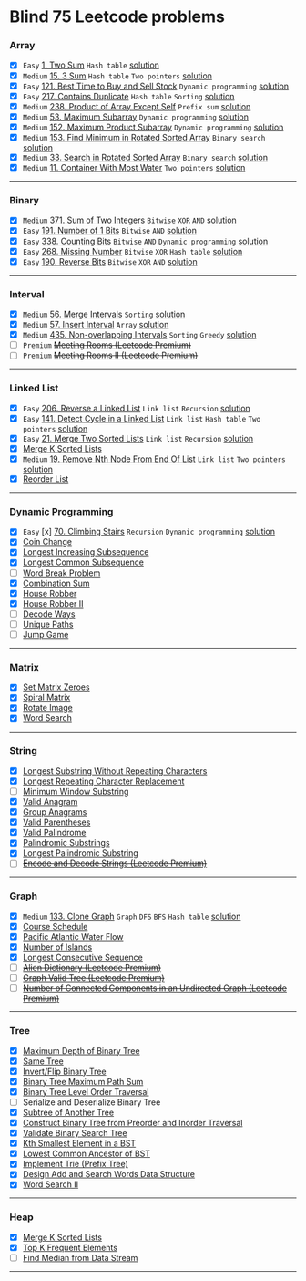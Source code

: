 # Blind 75 Leetcode problems
### Array
- [x] ` Easy ` [1. Two Sum](https://leetcode.com/problems/two-sum/) `Hash table` [solution](./array/1.Two%20Sum.cpp)
- [x] `Medium` [15. 3 Sum](https://leetcode.com/problems/3sum/) `Hash table` `Two pointers` [solution](./array/15.3Sum.cpp)
- [x] ` Easy ` [121. Best Time to Buy and Sell Stock](https://leetcode.com/problems/best-time-to-buy-and-sell-stock/) `Dynamic programming` [solution](./array/121.Best%20Time%20to%20Buy%20and%20Sell%20Stock.cpp) 
- [x] ` Easy ` [217. Contains Duplicate](https://leetcode.com/problems/contains-duplicate/) `Hash table` `Sorting` [solution](./array/217.Contains%20Duplicate.cpp)
- [x] `Medium` [238. Product of Array Except Self](https://leetcode.com/problems/product-of-array-except-self/) `Prefix sum` [solution](./array/238.Product%20of%20Array%20Except%20Self.cpp)
- [x] `Medium` [53. Maximum Subarray](https://leetcode.com/problems/maximum-subarray/) `Dynamic programming`  [solution](./array/53.Maximum%20Subarray.cpp)
- [x] `Medium` [152. Maximum Product Subarray](https://leetcode.com/problems/maximum-product-subarray/) `Dynamic programming` [solution](./array/152.Maximum%20Product%20Subarray.cpp)
- [x] `Medium` [153. Find Minimum in Rotated Sorted Array](https://leetcode.com/problems/find-minimum-in-rotated-sorted-array/) `Binary search` [solution](./array/153.Find%20Minimum%20in%20Rotated%20Sorted%20Array.cpp)
- [x] `Medium` [33. Search in Rotated Sorted Array](https://leetcode.com/problems/search-in-rotated-sorted-array/) `Binary search` [solution](./array/33.Search%20in%20Rotated%20Sorted%20Array.cpp)
- [x] `Medium` [11. Container With Most Water](https://leetcode.com/problems/container-with-most-water/) `Two pointers` [solution](./array/11.Container%20With%20Most%20Water.cpp)
****

### Binary
- [x] `Medium` [371. Sum of Two Integers](https://leetcode.com/problems/sum-of-two-integers/) `Bitwise` `XOR` `AND` [solution](./binary/371.Sum%20of%20Two%20Integers.cpp)
- [x] ` Easy ` [191. Number of 1 Bits](https://leetcode.com/problems/number-of-1-bits/) `Bitwise` `AND` [solution](./binary/191.Number%20of%201%20Bits.cpp)
- [x] ` Easy ` [338. Counting Bits](https://leetcode.com/problems/counting-bits/) `Bitwise` `AND` `Dynamic programming` [solution](./binary/338.Counting%20Bits.cpp) 
- [x] ` Easy ` [268. Missing Number](https://leetcode.com/problems/missing-number/) `Bitwise` `XOR` `Hash table` [solution](./binary/268.Missing%20Number.cpp)
- [x] ` Easy ` [190. Reverse Bits](https://leetcode.com/problems/reverse-bits/) `Bitwise` `XOR` `AND` [solution](./binary/190.Reverse%20Bits.cpp)
****

### Interval
- [x] `Medium` [56. Merge Intervals](https://leetcode.com/problems/merge-intervals/) `Sorting` [solution](./interval/56.Merge%20Intervals.cpp)
- [x] `Medium` [57. Insert Interval](https://leetcode.com/problems/insert-interval/) `Array` [solution](./interval/57.Insert%20Interval.cpp)
- [x] `Medium` [435. Non-overlapping Intervals](https://leetcode.com/problems/non-overlapping-intervals/) `Sorting` `Greedy` [solution](./interval/435.Non-overlapping%20Intervals.cpp)
- [ ] `Premium` ~~[Meeting Rooms (Leetcode Premium)](https://leetcode.com/problems/meeting-rooms/)~~
- [ ] `Premium` ~~[Meeting Rooms II (Leetcode Premium)](https://leetcode.com/problems/meeting-rooms-ii/)~~
****

### Linked List
- [x] ` Easy ` [206. Reverse a Linked List](https://leetcode.com/problems/reverse-linked-list/) `Link list` `Recursion` [solution](./linked%20list/206.Reverse%20Linked%20List.cpp)
- [x] ` Easy ` [141. Detect Cycle in a Linked List](https://leetcode.com/problems/linked-list-cycle/) `Link list` `Hash table` `Two pointers` [solution](./linked%20list/141.Linked%20List%20Cycle.cpp)
- [x] ` Easy ` [21. Merge Two Sorted Lists](https://leetcode.com/problems/merge-two-sorted-lists/) `Link list` `Recursion` [solution](./linked%20list/21.Merge%20Two%20Sorted%20Lists.cpp)
- [x] [Merge K Sorted Lists](https://leetcode.com/problems/merge-k-sorted-lists/)
- [x] `Medium` [19. Remove Nth Node From End Of List](https://leetcode.com/problems/remove-nth-node-from-end-of-list/) `Link list` `Two pointers` [solution](./linked%20list/19.Remove%20Nth%20Node%20From%20End%20of%20List.cpp)
- [x] [Reorder List](https://leetcode.com/problems/reorder-list/)
****

### Dynamic Programming
- [x] ` Easy ` [x] [70. Climbing Stairs](https://leetcode.com/problems/climbing-stairs/) `Recursion` `Dynanic programming` [solution](./dynamic%20programming/70.Climbing%20Stairs.cpp)
- [x] [Coin Change](https://leetcode.com/problems/coin-change/)
- [x] [Longest Increasing Subsequence](https://leetcode.com/problems/longest-increasing-subsequence/)
- [x] [Longest Common Subsequence](https://leetcode.com/problems/longest-common-subsequence/)
- [ ] [Word Break Problem](https://leetcode.com/problems/word-break/)
- [x] [Combination Sum](https://leetcode.com/problems/combination-sum-iv/)
- [x] [House Robber](https://leetcode.com/problems/house-robber/)
- [x] [House Robber II](https://leetcode.com/problems/house-robber-ii/)
- [ ] [Decode Ways](https://leetcode.com/problems/decode-ways/)
- [ ] [Unique Paths](https://leetcode.com/problems/unique-paths/)
- [ ] [Jump Game](https://leetcode.com/problems/jump-game/)
****

### Matrix
- [x] [Set Matrix Zeroes](https://leetcode.com/problems/set-matrix-zeroes/)
- [x] [Spiral Matrix](https://leetcode.com/problems/spiral-matrix/)
- [x] [Rotate Image](https://leetcode.com/problems/rotate-image/)
- [x] [Word Search](https://leetcode.com/problems/word-search/)
****

### String
- [x] [Longest Substring Without Repeating Characters](https://leetcode.com/problems/longest-substring-without-repeating-characters/)
- [x] [Longest Repeating Character Replacement](https://leetcode.com/problems/longest-repeating-character-replacement/)
- [ ] [Minimum Window Substring](https://leetcode.com/problems/minimum-window-substring/)
- [x] [Valid Anagram](https://leetcode.com/problems/valid-anagram/)
- [x] [Group Anagrams](https://leetcode.com/problems/group-anagrams/)
- [x] [Valid Parentheses](https://leetcode.com/problems/valid-parentheses/)
- [x] [Valid Palindrome](https://leetcode.com/problems/valid-palindrome/)
- [x] [Palindromic Substrings](https://leetcode.com/problems/palindromic-substrings/)
- [x] [Longest Palindromic Substring](https://leetcode.com/problems/longest-palindromic-substring/)
- [ ] ~~[Encode and Decode Strings (Leetcode Premium)](https://leetcode.com/problems/encode-and-decode-strings/)~~
****

### Graph
- [x] `Medium` [133. Clone Graph](https://leetcode.com/problems/clone-graph/) `Graph` `DFS` `BFS` `Hash table` [solution](./graph/133.Clone%20Graph.cpp) 
- [x] [Course Schedule](https://leetcode.com/problems/course-schedule/)
- [x] [Pacific Atlantic Water Flow](https://leetcode.com/problems/pacific-atlantic-water-flow/)
- [x] [Number of Islands](https://leetcode.com/problems/number-of-islands/)
- [x] [Longest Consecutive Sequence](https://leetcode.com/problems/longest-consecutive-sequence/)
- [ ] ~~[Alien Dictionary (Leetcode Premium)](https://leetcode.com/problems/alien-dictionary/)~~
- [ ] ~~[Graph Valid Tree (Leetcode Premium)](https://leetcode.com/problems/graph-valid-tree/)~~
- [ ] ~~[Number of Connected Components in an Undirected Graph (Leetcode Premium)](https://leetcode.com/problems/number-of-connected-components-in-an-undirected-graph/)~~
****

### Tree
- [x] [Maximum Depth of Binary Tree](https://leetcode.com/problems/maximum-depth-of-binary-tree/)
- [x] [Same Tree](https://leetcode.com/problems/same-tree/)
- [x] [Invert/Flip Binary Tree](https://leetcode.com/problems/invert-binary-tree/)
- [x] [Binary Tree Maximum Path Sum](https://leetcode.com/problems/binary-tree-maximum-path-sum/)
- [x] [Binary Tree Level Order Traversal](https://leetcode.com/problems/binary-tree-level-order-traversal/)
- [ ] Serialize and Deserialize Binary Tree
- [x] [Subtree of Another Tree](https://leetcode.com/problems/subtree-of-another-tree/)
- [x] [Construct Binary Tree from Preorder and Inorder Traversal](https://leetcode.com/problems/construct-binary-tree-from-preorder-and-inorder-traversal/)
- [x] [Validate Binary Search Tree](https://leetcode.com/problems/validate-binary-search-tree/)
- [x] [Kth Smallest Element in a BST](https://leetcode.com/problems/kth-smallest-element-in-a-bst/)
- [x] [Lowest Common Ancestor of BST](https://leetcode.com/problems/lowest-common-ancestor-of-a-binary-search-tree/)
- [x] [Implement Trie (Prefix Tree)](https://leetcode.com/problems/implement-trie-prefix-tree/)
- [x] [Design Add and Search Words Data Structure](https://leetcode.com/problems/design-add-and-search-words-data-structure/)
- [x] [Word Search II](https://leetcode.com/problems/word-search-ii/)
****

### Heap
- [x] [Merge K Sorted Lists](https://leetcode.com/problems/merge-k-sorted-lists/)
- [x] [Top K Frequent Elements](https://leetcode.com/problems/top-k-frequent-elements/)
- [ ] [Find Median from Data Stream](https://leetcode.com/problems/find-median-from-data-stream/)
****

